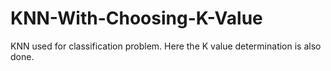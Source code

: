 # KNN-With-Choosing-K-Value
KNN used for classification problem. Here the K value determination is also done.
